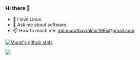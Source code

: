 ### Hi there 👋

- :penguin: I love Linux.
- 💬 Ask me about software.
- 📫 How to reach me: mb.muratbayraktar1995@gmail.com

[![Murat's github stats](https://github-readme-stats.vercel.app/api?username=MuratBayraktar0&theme=algolia)](https://github.com/anuraghazra/github-readme-stats)

![](https://komarev.com/ghpvc/?username=MuratBayraktar0&color=brightgreen)
